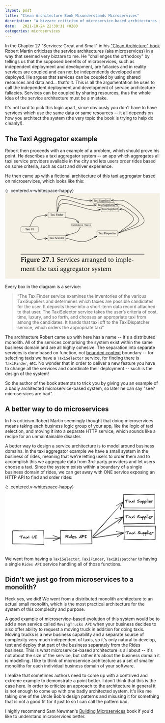 ```yaml
---
layout: post
title: "Clean Architecture Book Misunderstands Microservices"
description: "A bizzare criticism of microservice-based architectures in the Clean Architecture book by Robert Martin"
date:   2021-10-24 22:30:31 +0200
categories: microservices
---
```

In the Chapter 27 "Services: Great and Small" in his ["Clean Archicture" book](https://www.amazon.com/Clean-Architecture-Craftsmans-Software-Structure/dp/0134494164) Robert Martin criticizes the service architectures (aka microservices) in a way that seemed very bizzare to me. He "challenges the orthodoxy" by tellings us that the supposed benefits of microservices, such as independent deployment and development, are fallacies and in reality services are coupled and can not be independently developed and deployed. He argues that services can be coupled by using shared resources and data and... that's it. This is all the argumentation he uses to call the independent deployment and development of service architecture fallacies. Services can be coupled by sharing resources, thus the whole idea of the service architecture must be a mistake.

It's not hard to pick this logic apart, since obviously you don't have to have services which use the same data or same resources -- it all depends on how you architect the system (the very topic the book is trying to help do cleanly!).

## The Taxi Aggregator example

Robert then proceeds with an example of a problem, which should prove his point. He describes a taxi aggregator system -- an app which aggregates all taxi service providers available in the city and lets users order rides based on some criteria, such as cost and driver experience.

He then came up with a fictional architecture of this taxi aggregator based on microservices, which looks like this:

{: .centered.v-whitespace-happy}
![not secure!](/assets/taxi-aggregator-arch.jpg)

Every box in the diagram is a service:

> “The TaxiFinder service examines the inventories of the various TaxiSuppliers and determines which taxies are possible candidates for the user. It deposits these into a short-term data record attached to that user. The TaxiSelector service takes the user’s criteria of cost, time, luxury, and so forth, and chooses an appropriate taxi from among the candidates. It hands that taxi off to the TaxiDispatcher service, which orders the appropriate taxi”

The architecture Robert came up with here has a name -- it's a distributed monolith. All of the services comprising the system exist within the same business domain and are all highly cohesive. The separation into separate services is done based on function, not [bounded context](https://martinfowler.com/bliki/BoundedContext.html) boundary -- for selecting taxis we have a `TaxiSelector` service, for finding there is `TaxiFinder`, etc. No wonder that in order to deliver a new feature you have to change all the services and coordinate their deployment -- such is the design of the system!

So the author of the book attempts to trick you by giving you an example of a badly architected microservice-based system, so later he can say "see? microservices are bad".

## A better way to do microservices

In his criticism Robert Martin seemingly thought that doing microservices means taking each business logic group of your app, like the logic of taxi selection, and moving it into a separate HTTP service, which sounds like a recipe for an unmaintainable disaster.

A better way to design a service architecture is to model around business domains. In the taxi aggregator example we have a small system in the business of rides, meaning that we're letting users to order them and to accomplish this we aggregate data from 3rd-party providers and let users choose a taxi. Since the system exists within a boundary of a single business domain of rides, we can get away with ONE service exposing an HTTP API to find and order rides:

{: .centered.v-whitespace-happy}
![not secure!](/assets/better-arch.png)

We went from having a `TaxiSelector`, `TaxiFinder`, `TaxiDispatcher` to having a single `Rides API` service handling all of those functions.

## Didn't we just go from microservices to a monolith?

Heck yes, we did! We went from a distributed monolith architecture to an actual small monolith, which is the most practical architecture for the system of this complexity and purpose.

A good example of microservice-based evolution of this system would be to add a new service called `MovingTrucks API` when your business decides to also offer ability to request a moving truck in addition for doing taxis. Moving trucks is a new business capability and a separate source of complexity very much independent of taxis, so it's only natural to develop, test and deploy that part of the business separately from the Rides business. This is what microservice-based architecture is all about -- it's not about the size of the service, but rather it's about the business domain it is modelling. I like to think of microservice architecture as a set of smaller monoliths for each individual business domain of your software.

I realize that sometimes authors need to come up with a contrived and extreme example to demonstrate a point better. I don't think that this is the case here. In order to criticize an approach to the architecture in general it is not enough to come up with one badly architected system. It's like me taking one of the Uncle Bob's design patterns and misusing it for something that is not a good fit for it just to so I can call the pattern bad.

I highly recommend Sam Newman's [Building Microservices](https://samnewman.io/books/building_microservices/) book if you'd like to understand microservices better.